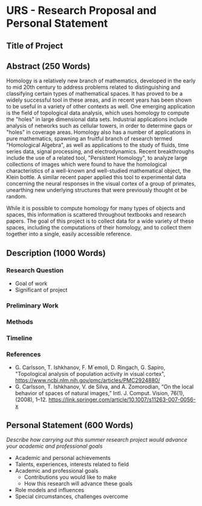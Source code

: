 # URS - Research Proposal and Personal Statement



## Title of Project



## Abstract (250 Words)

Homology is a relatively new branch of mathematics, developed in the early to mid 20th century to address problems related to distinguishing and classifying certain types of mathematical spaces. It has proved to be a widely successful tool in these areas, and in recent years has been shown to be useful in a variety of other contexts as well. One emerging application is the field of topological data analysis, which uses homology to compute the "holes" in large dimensional data sets. Industrial applications include analysis of networks such as cellular towers, in order to determine gaps or "holes" in coverage areas. Homology also has a number of applications in pure mathematics, spawning an fruitful branch of research termed "Homological Algebra", as well as applications to the study of fluids, time series data, signal processing, and electrodynamics. Recent breakthroughs include the use of a related tool, "Persistent Homology", to analyze large collections of images which were found to have the homological characteristics of a well-known and well-studied mathematical object, the Klein bottle. A similar recent paper applied this tool to experimental data concerning the neural responses in the visual cortex of a group of primates, unearthing new underlying structures that were previously thought ot be random. 

While it is possible to compute homology for many types of objects and spaces, this information is scattered throughout textbooks and research papers. The goal of this project is to collect data for a wide variety of these spaces, including the computations of their homology, and to collect them together into a single, easily accessible reference.

## Description (1000 Words)



### Research Question

- Goal of work
- Significant of project

### Preliminary Work

### Methods

### Timeline

### References

- G. Carlsson, T. Ishkhanov, F. M´emoli, D. Ringach, G. Sapiro, "Topological analysis of population activity in visual cortex", 
  https://www.ncbi.nlm.nih.gov/pmc/articles/PMC2924880/
- G. Carlsson, T. Ishkhanov, V. de Silva, and A. Zomorodian, “On the local behavior of spaces of natural images,” Intl. J. Comput. Vision, 76(1), (2008), 1–12.
  https://link.springer.com/article/10.1007/s11263-007-0056-x



## Personal Statement (600 Words)

*Describe how carrying out this summer research project would advance your academic and professional goals*

- Academic and personal achievements
- Talents, experiences, interests related to field
- Academic and professional goals
  - Contributions you would like to make
  - How this research will advance these goals
- Role models and influences
- Special circumstances, challenges overcome